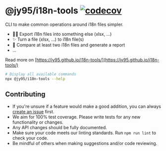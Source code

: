 # @jy95/i18n-tools [![codecov](https://codecov.io/gh/jy95/i18n-tools/branch/master/graph/badge.svg?token=PQDE2R2GYR)](https://codecov.io/gh/jy95/i18n-tools)

CLI to make common operations around i18n files simpler.

- 👩‍💻 Export i18n files into something else (xlsx, ...)
- ✨ Turn a file (xlsx, ...) to i18n file(s)
- 📜 Compare at least two i18n files and generate a report
- ...

Read more on [https://jy95.github.io/i18n-tools/](https://jy95.github.io/i18n-tools/)

```bash
# Display all available commands
npx @jy95/i18n-tools --help
```

## Contributing

* If you're unsure if a feature would make a good addition, you can always [create an issue](https://github.com/jy95/i18n-tools/issues/new) first.
* We aim for 100% test coverage. Please write tests for any new functionality or changes.
* Any API changes should be fully documented.
* Make sure your code meets our linting standards. Run `npm run lint` to check your code.
* Be mindful of others when making suggestions and/or code reviewing.